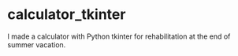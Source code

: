 # calculator_tkinter

I made a calculator with Python tkinter for rehabilitation at the end of summer vacation.

